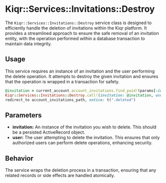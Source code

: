 # Kiqr::Services::Invitations::Destroy

The `Kiqr::Services::Invitations::Destroy` service class is designed to efficiently handle the deletion of invitations within the Kiqr platform. It provides a streamlined approach to ensure the safe removal of an invitation entity, with the operation performed within a database transaction to maintain data integrity.

## Usage

This service requires an instance of an invitation and the user performing the delete operation. It attempts to destroy the given invitation and ensures that the operation is wrapped in a transaction for safety.

```ruby
@invitation = current_account.account_invitations.find_puid!(params[:id])
Kiqr::Services::Invitations::Destroy.call!(invitation: @invitation, user: current_user)
redirect_to account_invitations_path, notice: t(".deleted")
```

## Parameters

- **invitation:** An instance of the invitation you wish to delete. This should be a persisted ActiveRecord object.
- **user:** The user attempting to delete the invitation. This ensures that only authorized users can perform delete operations, enhancing security.

## Behavior

The service wraps the deletion process in a transaction, ensuring that any related records or side effects are handled atomically.
